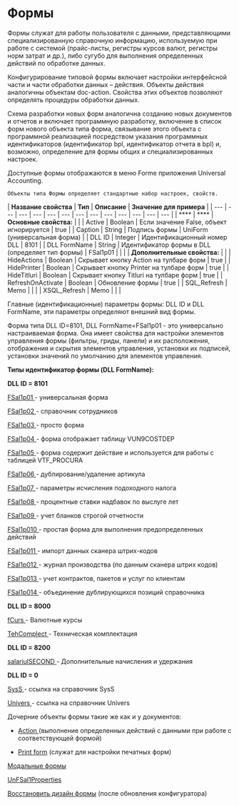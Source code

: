 # Формы

Формы служат для работы пользователя с данными, представляющими специализированную справочную информацию, используемую при работе с системой \(прайс-листы, регистры курсов валют, регистры норм затрат и др.\), либо сугубо для выполнения определенных действий по обработке данных.

Конфигурирование типовой формы включает настройки интерфейсной части и части обработки данных – действия. Объекты действия аналогичны объектам doc-action. Свойства этих объектов позволяют определять процедуры обработки данных.

Схема разработки новых форм аналогична созданию новых документов и отчетов и включает программную разработку, включение в список форм нового объекта типа форма, связывание этого объекта с программной реализацией посредством указания программных идентификаторов \(идентификатор bpl, идентификатор отчета в bpl\) и, возможно, определение для формы общих и специализированных настроек.

Доступные формы отображаются в меню Forme приложения Universal Accounting.

`Объекты типа Формы определяет стандартные набор настроек, свойств.`

| **Название свойства** | **Тип** | **Описание** | **Значение для примера** |
| --- | --- | --- | --- | --- | --- | --- | --- | --- | --- | --- | --- | --- |
|  **** |  **** | **Основные свойства:** |   |
| Active | Boolean | Если значение False, объект игнорируется | true |
| Caption | String | Подпись формы | UniForm \(универсальная форма\) |
| DLL ID | Integer | Идентификационный номер DLL | 8101 |
| DLL FormName | String | Идентификатор формы в DLL \(определяет тип формы\) | FSal1p01 |
|   |   | **Дополнительные свойства:** |   |
| HideActions | Boolean | Скрывает кнопку Action на тулбаре форм | true |
| HidePrinter | Boolean | Скрывает кнопку Printer на тулбаре форм | true |
| HideTitluri | Boolean | Скрывает кнопку Titluri на тулбаре форм | true |
| RefreshOnActivate | Boolean | Обновление формы | true |
| SQL\_Refresh | Memo |  |  |
| XSQL\_Refresh | Memo  |  |  |

Главные \(идентификационные\) параметры формы: DLL ID и DLL FormName, эти параметры определяют внешний вид формы.

Форма типа DLL ID=8101, DLL FormName=FSal1p01 - это универсально настраиваемая форма. Она имеет свойства для настройки элементов управления формы \(фильтры, гриды, панели\) и их расположения, отображения и скрытия элементов управления, установки их подписей, установки значений по умолчанию для элементов управления. 

**Типы идентификатор формы \(DLL FormName\):**

**DLL ID = 8101**

[FSal1p01 ](https://bsoft.gitbook.io/wiki/razrabotka/konfigurator/formy/fsal1p01)- универсальная форма

[FSal1p02 ](https://bsoft.gitbook.io/wiki/razrabotka/konfigurator/formy/fsal1p02)- справочник сотрудников

[FSal1p03 ](https://bsoft.gitbook.io/wiki/razrabotka/konfigurator/formy/fsal1p03)- просто форма

[FSal1p04 ](https://bsoft.gitbook.io/wiki/razrabotka/konfigurator/formy/fsal1p04)- форма отображает таблицу VUN9COSTDEP

[FSal1p05 ](https://bsoft.gitbook.io/wiki/razrabotka/konfigurator/formy/fsal1p05)- форма содержит действие и используется для работы с таблицей VTF\_PROCURA

[FSal1p06 ](https://bsoft.gitbook.io/wiki/razrabotka/konfigurator/formy/fsal1p06)- дублирование/удаление артикула 

[FSal1p07 ](https://bsoft.gitbook.io/wiki/razrabotka/konfigurator/formy/fsal1p07)- параметры исчисления подоходного налога

[FSal1p08 ](https://bsoft.gitbook.io/wiki/razrabotka/konfigurator/formy/fsal1p08)- процентные ставки надбавок по выслуге лет

[FSal1p09 ](https://bsoft.gitbook.io/wiki/razrabotka/konfigurator/formy/fsal1p09)- учет бланков строгой отчетности

[FSal1p010 ](https://bsoft.gitbook.io/wiki/razrabotka/konfigurator/formy/fsal1p010)- простая форма для выполнения предопределенных действий

[FSal1p011 ](https://bsoft.gitbook.io/wiki/razrabotka/konfigurator/formy/fsal1p011)- импорт данных сканера штрих-кодов

[FSal1p012 ](https://bsoft.gitbook.io/wiki/razrabotka/konfigurator/formy/fsal1p012)- журнал производства \(по данным сканера штрих кодов\)

[FSal1p013 ](https://bsoft.gitbook.io/wiki/razrabotka/konfigurator/formy/fsal1p013)- учет контрактов, пакетов и услуг по клиентам

[FSal1p014 ](https://bsoft.gitbook.io/wiki/razrabotka/konfigurator/formy/fsal1p014)- объединение дублирующихся позиций справочника

**DLL ID = 8000**

[fCurs ](https://bsoft.gitbook.io/wiki/razrabotka/konfigurator/formy/fcurs)- Валютные курсы

[TehComplect ](https://bsoft.gitbook.io/wiki/razrabotka/konfigurator/formy/tehcomplect)- Техническая комплектация

**DLL ID = 8200**

[salariulSECOND ](https://bsoft.gitbook.io/wiki/razrabotka/konfigurator/formy/salariulsecond)- Дополнительные начисления и удержания

**DLL ID = 0**

[SysS ](https://bsoft.gitbook.io/wiki/razrabotka/konfigurator/formy/syss)- ссылка на справочник SysS

[Univers ](https://bsoft.gitbook.io/wiki/razrabotka/konfigurator/formy/univers)- ссылка на справочник Univers

Дочерние объекты формы такие же как и у документов:

 - [Action  ](https://bsoft.gitbook.io/wiki/razrabotka/konfigurator/dokumenty/deistviya-action)\(выполнение определенных действий с данными при работе с соответствующей формой\)

 - [Print form](https://bsoft.gitbook.io/wiki/razrabotka/konfigurator/dokumenty/pechatnye-formy-printforms) \(служат для настройки печатных форм\)

[Модальные формы](https://bsoft.gitbook.io/wiki/razrabotka/konfigurator/formy/modalnye-formy) 

[UnFSal1Properties](https://bsoft.gitbook.io/wiki/razrabotka/konfigurator/formy/unfsal1properties)

[Восстановить дизайн формы](https://bsoft.gitbook.io/wiki/razrabotka/konfigurator/formy/vosstanovit-%20%20dizain-formy) \(после обновления конфигуратора\)

